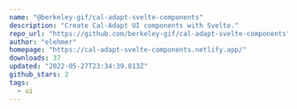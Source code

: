 ```yaml
---
name: "@berkeley-gif/cal-adapt-svelte-components"
description: "Create Cal-Adapt UI components with Svelte."
repo_url: "https://github.com/berkeley-gif/cal-adapt-svelte-components"
author: "elehmer"
homepage: "https://cal-adapt-svelte-components.netlify.app/"
downloads: 37
updated: "2022-05-27T23:34:39.813Z"
github_stars: 2
tags: 
  - ui
---
```

